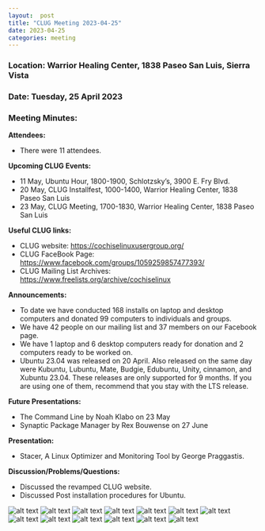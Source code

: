 ```yaml
---
layout:  post
title: "CLUG Meeting 2023-04-25"
date: 2023-04-25
categories: meeting
---
```


### Location: Warrior Healing Center, 1838 Paseo San Luis, Sierra Vista

### Date: Tuesday, 25 April 2023
### Meeting Minutes:

**Attendees:** 
 * There were 11 attendees.  

**Upcoming CLUG Events:**
 * 11 May, Ubuntu Hour, 1800-1900, Schlotzsky’s, 3900 E. Fry Blvd.
 * 20 May, CLUG Installfest, 1000-1400, Warrior Healing Center, 1838 Paseo San Luis 
 * 23 May, CLUG Meeting, 1700-1830, Warrior Healing Center, 1838 Paseo San Luis

**Useful CLUG links:**
 * CLUG website:  https://cochiselinuxusergroup.org/
 * CLUG FaceBook Page:  https://www.facebook.com/groups/1059259857477393/
 * CLUG Mailing List Archives:  https://www.freelists.org/archive/cochiselinux

**Announcements:**
 * To date we have conducted 168 installs on laptop and desktop computers and donated 99 computers to individuals and groups.
 * We have 42 people on our mailing list and 37 members on our Facebook page.
 * We have 1 laptop and 6 desktop computers ready for donation and 2 computers ready to be worked on.
 * Ubuntu 23.04 was released on 20 April.  Also released on the same day were Kubuntu, Lubuntu, Mate, Budgie, Edubuntu, Unity, cinnamon, and Xubuntu 23.04.  These releases are only supported for 9 months.  If you are using one of them, recommend that you stay with the LTS release.

**Future Presentations:**
 * The Command Line by Noah Klabo on 23 May
 * Synaptic Package Manager by Rex Bouwense on 27 June

**Presentation:**
 * Stacer, A Linux Optimizer and Monitoring Tool by George Praggastis.

**Discussion/Problems/Questions:**
 * Discussed the revamped CLUG website.
 * Discussed Post installation procedures for Ubuntu.

![alt text](https://raw.githubusercontent.com/CochiseLinuxUsersGroup/CochiseLinuxUsersGroup.github.io/master/images2/rsz_clug_meeting_2023-04-25_1.jpg)
![alt text](https://raw.githubusercontent.com/CochiseLinuxUsersGroup/CochiseLinuxUsersGroup.github.io/master/images2/rsz_clug_meeting_2023-04-25_2.jpg)
![alt text](https://raw.githubusercontent.com/CochiseLinuxUsersGroup/CochiseLinuxUsersGroup.github.io/master/images2/rsz_clug_meeting_2023-04-25_3.jpg)
![alt text](https://raw.githubusercontent.com/CochiseLinuxUsersGroup/CochiseLinuxUsersGroup.github.io/master/images2/rsz_clug_meeting_2023-04-25_4.jpg)
![alt text](https://raw.githubusercontent.com/CochiseLinuxUsersGroup/CochiseLinuxUsersGroup.github.io/master/images2/rsz_clug_meeting_2023-04-25_5.jpg)
![alt text](https://raw.githubusercontent.com/CochiseLinuxUsersGroup/CochiseLinuxUsersGroup.github.io/master/images2/rsz_clug_meeting_2023-04-25_6.jpg)
![alt text](https://raw.githubusercontent.com/CochiseLinuxUsersGroup/CochiseLinuxUsersGroup.github.io/master/images2/rsz_clug_meeting_2023-04-25_7.jpg)
![alt text](https://raw.githubusercontent.com/CochiseLinuxUsersGroup/CochiseLinuxUsersGroup.github.io/master/images2/rsz_clug_meeting_2023-04-25_8.jpg)
![alt text](https://raw.githubusercontent.com/CochiseLinuxUsersGroup/CochiseLinuxUsersGroup.github.io/master/images2/rsz_clug_meeting_2023-04-25_9.jpg)
![alt text](https://raw.githubusercontent.com/CochiseLinuxUsersGroup/CochiseLinuxUsersGroup.github.io/master/images2/rsz_clug_meeting_2023-04-25_10.jpg)
![alt text](https://raw.githubusercontent.com/CochiseLinuxUsersGroup/CochiseLinuxUsersGroup.github.io/master/images2/rsz_clug_meeting_2023-04-25_11.jpg)
![alt text](https://raw.githubusercontent.com/CochiseLinuxUsersGroup/CochiseLinuxUsersGroup.github.io/master/images2/rsz_clug_meeting_2023-04-25_12.jpg)
![alt text](https://raw.githubusercontent.com/CochiseLinuxUsersGroup/CochiseLinuxUsersGroup.github.io/master/images2/rsz_clug_meeting_2023-04-25_13.jpg)

